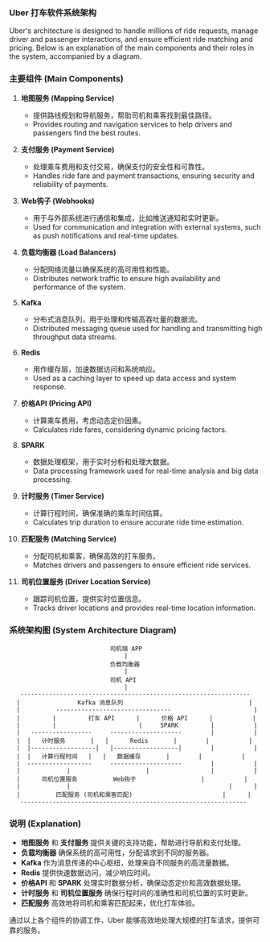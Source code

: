 ### Uber 打车软件系统架构

Uber's architecture is designed to handle millions of ride requests, manage driver and passenger interactions, and ensure efficient ride matching and pricing. Below is an explanation of the main components and their roles in the system, accompanied by a diagram.

### 主要组件 (Main Components)

1. **地图服务 (Mapping Service)**
   - 提供路线规划和导航服务，帮助司机和乘客找到最佳路径。
   - Provides routing and navigation services to help drivers and passengers find the best routes.

2. **支付服务 (Payment Service)**
   - 处理乘车费用和支付交易，确保支付的安全性和可靠性。
   - Handles ride fare and payment transactions, ensuring security and reliability of payments.

3. **Web钩子 (Webhooks)**
   - 用于与外部系统进行通信和集成，比如推送通知和实时更新。
   - Used for communication and integration with external systems, such as push notifications and real-time updates.

4. **负载均衡器 (Load Balancers)**
   - 分配网络流量以确保系统的高可用性和性能。
   - Distributes network traffic to ensure high availability and performance of the system.

5. **Kafka**
   - 分布式消息队列，用于处理和传输高吞吐量的数据流。
   - Distributed messaging queue used for handling and transmitting high throughput data streams.

6. **Redis**
   - 用作缓存层，加速数据访问和系统响应。
   - Used as a caching layer to speed up data access and system response.

7. **价格API (Pricing API)**
   - 计算乘车费用，考虑动态定价因素。
   - Calculates ride fares, considering dynamic pricing factors.

8. **SPARK**
   - 数据处理框架，用于实时分析和处理大数据。
   - Data processing framework used for real-time analysis and big data processing.

9. **计时服务 (Timer Service)**
   - 计算行程时间，确保准确的乘车时间估算。
   - Calculates trip duration to ensure accurate ride time estimation.

10. **匹配服务 (Matching Service)**
    - 分配司机和乘客，确保高效的打车服务。
    - Matches drivers and passengers to ensure efficient ride services.

11. **司机位置服务 (Driver Location Service)**
    - 跟踪司机位置，提供实时位置信息。
    - Tracks driver locations and provides real-time location information.

### 系统架构图 (System Architecture Diagram)

```plaintext
                            司机端 APP
                                |
                            负载均衡器
                                |
                            司机 API
                                |
   ----------------------------------------------------------------
  |                Kafka 消息队列                                   |
  |          --------------------------------                       |
  |         |         打车 API      |      价格 API      |           |
  |         |                       |     SPARK         |           |
  |   -----------------     --------------------        |           |
  |  |   计时服务       |   |      Redis       |        |           |
  |  |------------------|   |------------------|        |           |
  |  |   计算行程时间   |   |   数据缓存       |        |           |
  |  ------------------     --------------------        |           |
  |             |                     |                 |           |
  |      司机位置服务          Web钩子                  |           |
  |             |                                            |      |
  |          匹配服务 (司机和乘客匹配)                         |      |
   ---------------------------------------------------------------
```

### 说明 (Explanation)

- **地图服务** 和 **支付服务** 提供关键的支持功能，帮助进行导航和支付处理。
- **负载均衡器** 确保系统的高可用性，分配请求到不同的服务器。
- **Kafka** 作为消息传递的中心枢纽，处理来自不同服务的高流量数据。
- **Redis** 提供快速数据访问，减少响应时间。
- **价格API** 和 **SPARK** 处理实时数据分析，确保动态定价和高效数据处理。
- **计时服务** 和 **司机位置服务** 确保行程时间的准确性和司机位置的实时更新。
- **匹配服务** 高效地将司机和乘客匹配起来，优化打车体验。

通过以上各个组件的协调工作，Uber 能够高效地处理大规模的打车请求，提供可靠的服务。
